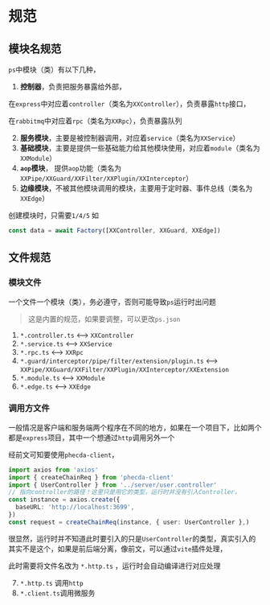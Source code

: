 # 规范
## 模块名规范 
`ps`中模块（类）有以下几种，
1. **控制器**，负责把服务暴露给外部，

在`express`中对应着`controller`（类名为`XXController`），负责暴露`http`接口，

在`rabbitmq`中对应着`rpc`（类名为`XXRpc`），负责暴露队列

2. **服务模块**，主要是被控制器调用，对应着`service`（类名为`XXService`）
3. **基础模块**，主要是提供一些基础能力给其他模块使用，对应着`module`（类名为`XXModule`）
4. **`aop`模块**， 提供`aop`功能（类名为`XXPipe/XXGuard/XXFilter/XXPlugin/XXInterceptor`）
5. **边缘模块**，不被其他模块调用的模块，主要用于定时器、事件总线（类名为`XXEdge`）

创建模块时，只需要`1/4/5`
如 
```ts
const data = await Factory([XXController, XXGuard, XXEdge])
```

## 文件规范 
### 模块文件
一个文件一个模块（类），务必遵守，否则可能导致`ps`运行时出问题
> 这是内置的规范，如果要调整，可以更改`ps.json`

1. `*.controller.ts` <--> `XXController`
2. `*.service.ts` <--> `XXService`
3. `*.rpc.ts` <--> `XXRpc`
4. `*.guard/interceptor/pipe/filter/extension/plugin.ts` <--> `XXPipe/XXGuard/XXFilter/XXPlugin/XXInterceptor/XXExtension`
5. `*.module.ts` <--> `XXModule`
6. `*.edge.ts` <--> `XXEdge`


### 调用方文件
一般情况是客户端和服务端两个程序在不同的地方，如果在一个项目下，比如两个都是`express`项目，其中一个想通过`http`调用另外一个

经前文可知要使用`phecda-client`，

```ts
import axios from 'axios'
import { createChainReq } from 'phecda-client'
import { UserController } from '../server/user.controller'
// 指向controller的路径！这里只是用它的类型，运行时并没有引入Controller，
const instance = axios.create({
  baseURL: 'http://localhost:3699',
})
const request = createChainReq(instance, { user: UserController },)
```
很显然，运行时并不知道此时要引入的只是`UserController`的类型，真实引入的其实不是这个，如果是前后端分离，像前文，可以通过`vite`插件处理，

此时需要将文件名改为 `*.http.ts` ，运行时会自动编译进行对应处理


7. `*.http.ts` 调用`http`
8. `*.client.ts`调用微服务

